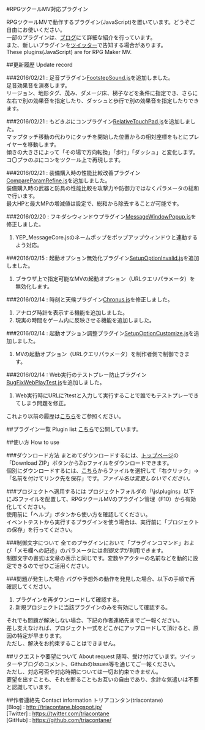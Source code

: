 #RPGツクールMV対応プラグイン

RPGツクールMVで動作するプラグイン(JavaScript)を置いています。どうぞご自由にお使いください。  
一部のプラグインは、[ブログ](http://triacontane.blogspot.jp/)にて詳細な紹介を行っています。  
また、新しいプラグインを[ツイッター](https://twitter.com/triacontane)で告知する場合があります。  
These plugins(JavaScript) are for RPG Maker MV.  

##更新履歴 Update record

###2016/02/21 : 足音プラグイン[FootstepSound.js](https://raw.githubusercontent.com/triacontane/RPGMakerMV/master/FootstepSound.js)を追加しました。  
足音効果音を演奏します。  
リージョン、地形タグ、茂み、ダメージ床、梯子などを条件に指定でき、さらに左右で別の効果音を指定したり、ダッシュと歩行で別の効果音を指定したりできます。  

###2016/02/21 : もどきぷにコンプラグイン[RelativeTouchPad.js](https://raw.githubusercontent.com/triacontane/RPGMakerMV/master/RelativeTouchPad.js)を追加しました。  
マップタッチ移動の代わりにタッチを開始した位置からの相対座標をもとにプレイヤーを移動します。  
傾きの大きさによって「その場で方向転換」「歩行」「ダッシュ」と変化します。  
コ〇プラのぷにコンをツクール上で再現します。  

###2016/02/21 : 装備購入時の性能比較改善プラグイン[CompareParamRefine.js](https://raw.githubusercontent.com/triacontane/RPGMakerMV/master/CompareParamRefine.js)を追加しました。  
装備購入時の武器と防具の性能比較を攻撃力や防御力ではなくパラメータの総和で行います。  
最大HPと最大MPの増減値は設定で、総和から除去することが可能です。  

###2016/02/20 : フキダシウィンドウプラグイン[MessageWindowPopup.js](https://raw.githubusercontent.com/triacontane/RPGMakerMV/master/MessageWindowPopup.js)を修正しました。  
1. YEP_MessageCore.jsのネームポップをポップアップウィンドウと連動するよう対応。  

###2016/02/15 : 起動オプション無効化プラグイン[SetupOptionInvalid.js](https://raw.githubusercontent.com/triacontane/RPGMakerMV/master/SetupOptionInvalid.js)を追加しました。  
1. ブラウザ上で指定可能なMVの起動オプション（URLクエリパラメータ）を無効化します。  

###2016/02/14 : 時刻と天候プラグイン[Chronus.js](https://raw.githubusercontent.com/triacontane/RPGMakerMV/master/Chronus.js)を修正しました。  
1. アナログ時計を表示する機能を追加しました。  
2. 現実の時間をゲーム内に反映させる機能を追加しました。  

###2016/02/14 : 起動オプション調整プラグイン[SetupOptionCustomize.js](https://raw.githubusercontent.com/triacontane/RPGMakerMV/master/SetupOptionCustomize.js)を追加しました。  
1. MVの起動オプション（URLクエリパラメータ）を制作者側で制御できます。  

###2016/02/14 : Web実行のテストプレー防止プラグイン[BugFixWebPlayTest.js](https://raw.githubusercontent.com/triacontane/RPGMakerMV/master/BugFixWebPlayTest.js)を追加しました。  
1. Web実行時にURLに?testと入力して実行することで誰でもテストプレーできてしまう問題を修正。  

これより以前の履歴は[こちら](./UpdateRecord.md)をご参照ください。  

##プラグイン一覧 Plugin list
[こちら](./PluginList.md)で公開しています。  

##使い方 How to use

###ダウンロード方法
まとめてダウンロードするには、[トップページ](https://github.com/triacontane/RPGMakerMV)の「Download ZIP」ボタンからZipファイルをダウンロードできます。  
個別にダウンロードするには、[こちら](./PluginList.md)からファイルを選択して「右クリック」→「名前を付けてリンク先を保存」です。*ファイル名は変更しないでください。*  

###プロジェクトへ適用するには
プロジェクトフォルダの「\js\plugins」以下にJSファイルを配置して、RPGツクールMVのプラグイン管理（F10）から有効化してください。  
使用前に「ヘルプ」ボタンから使い方を確認してください。  
イベントテストから実行するプラグインを使う場合は、実行前に「プロジェクトの保存」を行ってください。  

###制御文字について
全てのプラグインにおいて「プラグインコマンド」および「メモ欄への記述」のパラメータには*制御文字*が利用できます。  
制御文字の書式は文章の表示と同じです。変数やアクターの名前などを動的に設定できるのでぜひご活用ください。  

###問題が発生した場合
バグや予想外の動作を発見した場合、以下の手順で再確認してください。  

1. プラグインを再ダウンロードして確認する。  
2. 新規プロジェクトに当該プラグインのみを有効にして確認する。  

それでも問題が解決しない場合、下記の作者連絡先までご一報ください。  
差し支えなければ、プロジェクト一式をどこかにアップロードして頂けると、原因の特定が早まります。  
ただし、解決をお約束することはできません。  

##リクエストや要望について About request
随時、受け付けています。ツイッターやブログのコメント、GithubのIssues等を通じてご一報ください。  
ただし、対応可否や対応時期については一切お約束できません。  
要望を出すことも、それを断ることもお互いの自由であり、余計な気遣いは不要と認識しています。  

##作者連絡先 Contact information
トリアコンタン(triacontane)  
[Blog]    : <http://triacontane.blogspot.jp/>  
[Twitter] : <https://twitter.com/triacontane>  
[GitHub]  : <https://github.com/triacontane/>  

